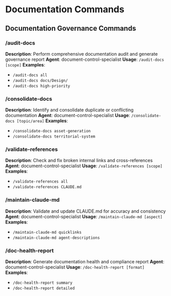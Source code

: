 # Documentation Commands

## Documentation Governance Commands

### /audit-docs
**Description**: Perform comprehensive documentation audit and generate governance report
**Agent**: document-control-specialist
**Usage**: `/audit-docs [scope]`
**Examples**:
- `/audit-docs all`
- `/audit-docs docs/Design/`
- `/audit-docs high-priority`

### /consolidate-docs
**Description**: Identify and consolidate duplicate or conflicting documentation
**Agent**: document-control-specialist
**Usage**: `/consolidate-docs [topic/area]`
**Examples**:
- `/consolidate-docs asset-generation`
- `/consolidate-docs territorial-system`

### /validate-references
**Description**: Check and fix broken internal links and cross-references
**Agent**: document-control-specialist
**Usage**: `/validate-references [scope]`
**Examples**:
- `/validate-references all`
- `/validate-references CLAUDE.md`

### /maintain-claude-md
**Description**: Validate and update CLAUDE.md for accuracy and consistency
**Agent**: document-control-specialist
**Usage**: `/maintain-claude-md [aspect]`
**Examples**:
- `/maintain-claude-md quicklinks`
- `/maintain-claude-md agent-descriptions`

### /doc-health-report
**Description**: Generate documentation health and compliance report
**Agent**: document-control-specialist
**Usage**: `/doc-health-report [format]`
**Examples**:
- `/doc-health-report summary`
- `/doc-health-report detailed`